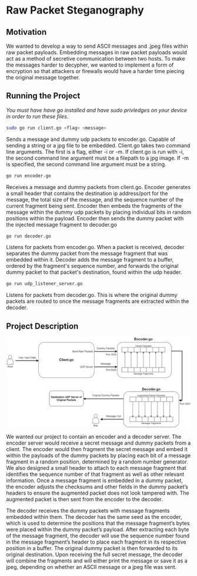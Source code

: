 # Raw Packet Steganography

## Motivation
We wanted to develop a way to send ASCII messages and .jpeg files within raw packet payloads. Embedding messages in raw packet payloads would act as a method of secretive communication between two hosts. To make the messages harder to decypher, we wanted to implement a form of encryption so that attackers or firewalls would have a harder time piecing the original message together.

## Running the Project
*You must have have go installed and have sudo privledges on your device in order to run these files.*
```sh
sudo go run client.go <flag> <message>
```
Sends a message and dummy udp packets to encoder.go. Capable of sending a string or a jpg file to be embedded. Client.go takes two command line arguments. The first is a flag, either -i or -m. If client.go is run with -i, the second command line argument must be a filepath to a jpg image. If -m is specified, the second command line argument must be a string.

```sh
go run encoder.go
```
Receives a message and dummy packets from client.go. Encoder generates a small header that contains the destination ip address/port for the message, the total size of the message, and the sequence number of the current fragment being sent. Encoder then embeds the fragments of the message within the dummy udp packets by placing individual bits in random positions within the payload. Encoder then sends the dummy packet with the injected message fragment to decoder.go

```sh
go run decoder.go
```
Listens for packets from encoder.go. When a packet is received, decoder separates the dummy packet from the message fragment that was embedded within it. Decoder adds the message fragment to a buffer, ordered by the fragment's sequence number, and forwards the original dummy packet to that packet's destination, found within the udp header.

```sh
go run udp_listener_server.go
```
Listens for packets from decoder.go. This is where the original dummy packets are routed to once the message fragments are extracted within the decoder.

## Project Description
![Project Architecture](https://github.com/Adam724/packet-steganography/blob/master/architecture.png?raw=true)

We wanted our project to contain an encoder and a decoder server. The encoder server would receive a secret message and dummy packets from a client. The encoder would then fragment the secret message and embed it within the payloads of the dummy packets by placing each bit of a message fragment in a random position, determined by a random number generator. We also designed a small header to attach to each message fragment that identifies the sequence number of that fragment as well as other relevant information. Once a message fragment is embedded in a dummy packet, the encoder adjusts the checksums and other fields in the dummy packet’s headers to ensure the augmented packet does not look tampered with. The augmented packet is then sent from the encoder to the decoder.

The decoder receives the dummy packets with message fragments embedded within them. The decoder has the same seed as the encoder, which is used to determine the positions that the message fragment’s bytes were placed within the dummy packet’s payload. After extracting each byte of the message fragment, the decoder will use the sequence number found in the message fragment’s header to place each fragment in its respective position in a buffer. The original dummy packet is then forwarded to its original destination. Upon receiving the full secret message, the decoder will combine the fragments and will either print the message or save it as a jpeg, depending on whether an ASCII message or a jpeg file was sent.
